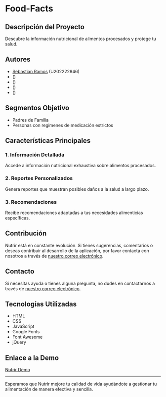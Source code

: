 # Food-Facts

## Descripción del Proyecto
Descubre la información nutricional de alimentos procesados y protege tu salud.

## Autores
- [Sebastian Ramos](https://github.com/DazzliBoy) (U202222846)
- [ ]() ()
- [ ]() ()
- [ ]() ()
- [ ]() ()

## Segmentos Objetivo
- Padres de Familia
- Personas con regimenes de medicación estrictos

## Características Principales

### 1. **Información Detallada**
Accede a información nutricional exhaustiva sobre alimentos procesados.

### 2. **Reportes Personalizados**
Genera reportes que muestran posibles daños a la salud a largo plazo.

### 3. **Recomendaciones**
Recibe recomendaciones adaptadas a tus necesidades alimenticias específicas.

## Contribución

Nutrir está en constante evolución. Si tienes sugerencias, comentarios o deseas contribuir al desarrollo de la aplicación, por favor contacta con nosotros a través de [nuestro correo electrónico](mailto:support@nutrir.com).

## Contacto

Si necesitas ayuda o tienes alguna pregunta, no dudes en contactarnos a través de [nuestro correo electrónico](mailto:support@foodFacts.com).

## Tecnologías Utilizadas
- HTML
- CSS
- JavaScript
- Google Fonts
- Font Awesome
- jQuery

## Enlace a la Demo
[Nutrir Demo]()

---

Esperamos que Nutrir mejore tu calidad de vida ayudándote a gestionar tu alimentación de manera efectiva y sencilla.
